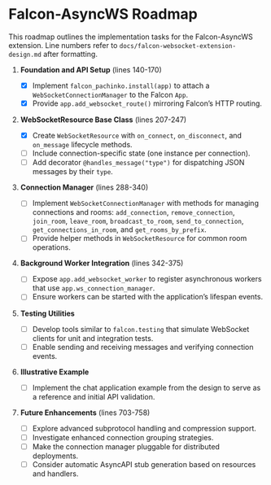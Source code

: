# Falcon-AsyncWS Roadmap

This roadmap outlines the implementation tasks for the Falcon-AsyncWS extension.
Line numbers refer to `docs/falcon-websocket-extension-design.md` after
formatting.

1. **Foundation and API Setup** (lines 140-170)

   - [x] Implement `falcon_pachinko.install(app)` to attach a
     `WebSocketConnectionManager` to the Falcon `App`.
   - [x] Provide `app.add_websocket_route()` mirroring Falcon’s HTTP routing.

2. **WebSocketResource Base Class** (lines 207-247)

   - [x] Create `WebSocketResource` with `on_connect`, `on_disconnect`, and
     `on_message` lifecycle methods.
   - [ ] Include connection-specific state (one instance per connection).
   - [ ] Add decorator `@handles_message("type")` for dispatching JSON messages
     by their `type`.

3. **Connection Manager** (lines 288-340)

   - [ ] Implement `WebSocketConnectionManager` with methods for managing
     connections and rooms: `add_connection`, `remove_connection`, `join_room`,
     `leave_room`, `broadcast_to_room`, `send_to_connection`,
     `get_connections_in_room`, and `get_rooms_by_prefix`.
   - [ ] Provide helper methods in `WebSocketResource` for common room
     operations.

4. **Background Worker Integration** (lines 342-375)

   - [ ] Expose `app.add_websocket_worker` to register asynchronous workers that
     use `app.ws_connection_manager`.
   - [ ] Ensure workers can be started with the application’s lifespan events.

5. **Testing Utilities**

   - [ ] Develop tools similar to `falcon.testing` that simulate WebSocket
     clients for unit and integration tests.
   - [ ] Enable sending and receiving messages and verifying connection events.

6. **Illustrative Example**

   - [ ] Implement the chat application example from the design to serve as a
     reference and initial API validation.

7. **Future Enhancements** (lines 703-758)

   - [ ] Explore advanced subprotocol handling and compression support.
   - [ ] Investigate enhanced connection grouping strategies.
   - [ ] Make the connection manager pluggable for distributed deployments.
   - [ ] Consider automatic AsyncAPI stub generation based on resources and
     handlers.

